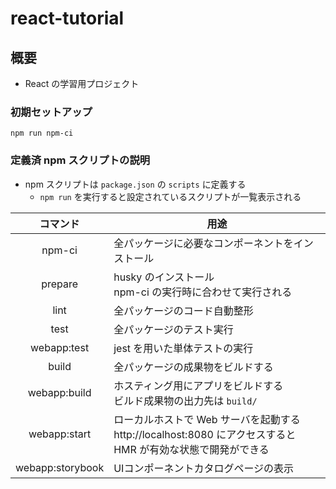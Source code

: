 # react-tutorial

## 概要

* React の学習用プロジェクト

### 初期セットアップ

```
npm run npm-ci
```

### 定義済 npm スクリプトの説明

* npm スクリプトは `package.json` の `scripts` に定義する
    * `npm run` を実行すると設定されているスクリプトが一覧表示される

| コマンド | 用途 |
|:-----:| ----- |
| npm-ci | 全パッケージに必要なコンポーネントをインストール |
| prepare | husky のインストール<br>npm-ci の実行時に合わせて実行される |
| lint | 全パッケージのコード自動整形 |
| test | 全パッケージのテスト実行 |
| webapp:test | jest を用いた単体テストの実行 |
| build | 全パッケージの成果物をビルドする |
| webapp:build | ホスティング用にアプリをビルドする<br>ビルド成果物の出力先は `build/` |
| webapp:start | ローカルホストで Web サーバを起動する<br>http://localhost:8080 にアクセスすると HMR が有効な状態で開発ができる |
| webapp:storybook | UIコンポーネントカタログページの表示 |

